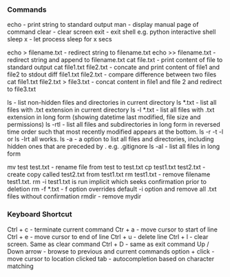 ### Commands
echo <string>   - print string to standard output
man <command>   - display manual page of command
clear           - clear screen
exit            - exit shell e.g. python interactive shell
sleep x         - let process sleep for x secs

echo <string> > filename.txt  - redirect string to filename.txt
echo <string> >> filename.txt - redirect string and append to filename.txt
cat file.txt                  - print content of file to standard output
cat file1.txt file2.txt       - concate and print content of file1 and file2 to stdout
diff file1.txt file2.txt      - compare difference between two files
cat file1.txt file2.txt > file3.txt - concat content in file1 and file 2 and redirect to file3.txt

ls          - list non-hidden files and directories in current directory
ls *.txt    - list all files with .txt extension in current directory
ls -l *.txt - list all files with .txt extension in long form (showing datetime
              last modified, file size and permissions)
ls -rtl     - list all files and subdirectories in long form in reversed time
              order such that most recently modified appears at the bottom.
              ls -r -t -l or ls -lrt all works.
ls -a       - a option to list all files and directories, including
              hidden ones that are preceded by . e.g. .gitignore
ls -al      - list all files in long form


mv test test.txt          - rename file from test to test.txt
cp  test1.txt test2.txt   - create copy called test2.txt from test1.txt
rm test1.txt              - remove filename test1.txt. rm -i test1.txt is run
                            implicit which seeks confirmation prior to deletion
rm -f *.txt               - f option overrides default -i option and remove
                            all .txt files without confirmation
rmdir <mydir>             - remove mydir

### Keyboard Shortcut
Ctrl + c        - terminate current command
Ctr + a         - move cursor to start of line
Ctrl + e        - move cursor to end of line
Ctrl + u        - delete line
Ctrl + l        - clear screen. Same as clear command
Ctrl + D        - same as exit command
Up / Down arrow - browse to previous and current commands
option + click  - move cursor to location clicked
tab             - autocompletion based on character matching
